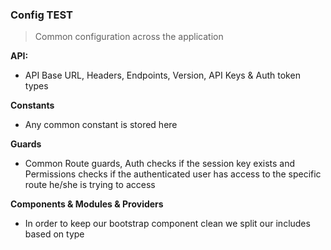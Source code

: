 ### Config TEST

> Common configuration across the application

**API:**

- API Base URL, Headers, Endpoints, Version, API Keys & Auth token types

**Constants**

- Any common constant is stored here

**Guards**

- Common Route guards, Auth checks if the session key exists and Permissions checks if the authenticated user has access to the specific route he/she is trying to access

**Components & Modules & Providers**

- In order to keep our bootstrap component clean we split our includes based on type
